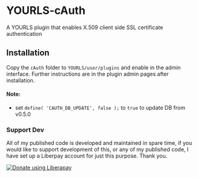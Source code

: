 # YOURLS-cAuth
A YOURLS plugin that enables X.509 client side SSL certificate authentication
## Installation
Copy the `cAuth` folder to `YOURLS/user/plugins` and enable in the admin interface. Further instructions are in the plugin admin pages after installation.
#### Note:
- set `define( 'CAUTH_DB_UPDATE', false );` to `true` to update DB from v0.5.0
### Support Dev
All of my published code is developed and maintained in spare time, if you would like to support development of this, or any of my published code, I have set up a Liberpay account for just this purpose. Thank you.

<noscript><a href="https://liberapay.com/joshu42/donate"><img alt="Donate using Liberapay" src="https://liberapay.com/assets/widgets/donate.svg"></a></noscript>
